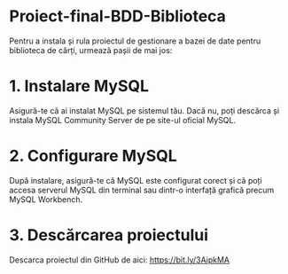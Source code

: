 # Proiect-final-BDD-Biblioteca
Pentru a instala și rula proiectul de gestionare a bazei de date pentru biblioteca de cărți, urmează pașii de mai jos:

# 1. Instalare MySQL
Asigură-te că ai instalat MySQL pe sistemul tău. Dacă nu, poți descărca și instala MySQL Community Server de pe site-ul oficial MySQL.

# 2. Configurare MySQL
După instalare, asigură-te că MySQL este configurat corect și că poți accesa serverul MySQL din terminal sau dintr-o interfață grafică precum MySQL Workbench.

# 3. Descărcarea proiectului
Descarca proiectul din GitHub de aici: https://bit.ly/3AipkMA
